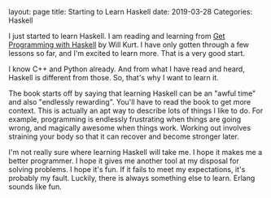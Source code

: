 layout: page
title: Starting to Learn Haskell
date: 2019-03-28
Categories: Haskell

I just started to learn Haskell. I am reading and learning from [Get Programming with Haskell](https://www.manning.com/books/get-programming-with-haskell) by Will Kurt. I have only gotten through a few lessons so far, and I'm excited to learn more. That is a very good start.

I know C++ and Python already. And from what I have read and heard, Haskell is different from those. So, that's why I want to learn it.

The book starts off by saying that learning Haskell can be an "awful time" and also "endlessly rewarding". You'll have to read the book to get more context. This is actually an apt way to describe lots of things I like to do. For example, programming is endlessly frustrating when things are going wrong, and magically awesome when things work. Working out involves straining your body so that it can recover and become stronger later.  

I'm not really sure where learning Haskell will take me. I hope it makes me a better programmer. I hope it gives me another tool at my disposal for solving problems. I hope it's fun. If it fails to meet my expectations, it's probably my fault. Luckily, there is always something else to learn. Erlang sounds like fun.
